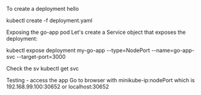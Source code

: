 To create a deployment
hello

kubectl create -f deployment.yaml

Exposing the go-app pod
Let's create a Service object that exposes the deployment:

kubectl expose deployment my-go-app --type=NodePort --name=go-app-svc --target-port=3000

Check the sv
kubectl get svc


Testing - access the app
Go to browser with minikube-ip:nodePort which is 192.168.99.100:30652 or localhost:30652
